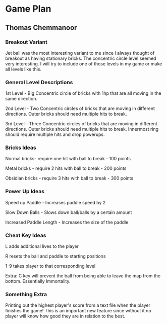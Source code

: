 # Game Plan
## Thomas Chemmanoor


### Breakout Variant
Jet ball was the most interesting variant to me since I always thought of breakout as having stationary bricks. The concentric circle level seemed very interesting. I will try to include one of those levels in my game or make all levels like this. 

### General Level Descriptions
1st Level - Big Concentric circle of bricks with 1hp that are all moving in the same direction.

2nd Level - Two Concentric circles of bricks that are moving in different directions. Outer bricks should need multiple hits to break.

3rd Level - Three Concentric circles of bricks that are moving in different directions. Outer bricks should need multiple hits to break. Innermost ring should require multiple hits and drop powerups.

### Bricks Ideas
Normal bricks- require one hit with ball to break - 100 points

Metal bricks - require 2 hits with ball to break - 200 points

Obsidian bricks - require 3 hits with ball to break - 300 points

### Power Up Ideas

Speed up Paddle - Increases paddle speed by 2 

Slow Down Balls - Slows down ball/balls by a certain amount

Increased Paddle Length - Increases the size of the paddle

### Cheat Key Ideas
L adds additional lives to the player

R resets the ball and paddle to starting positions

1-9 takes player to that corresponding level

Extra: C key will prevent the ball from being able to leave the map from the bottom. Essentially Immortality.


### Something Extra

Printing out the highest player's score from a text file when the player finishes the game!
This is an important new feature since without it no player will know how good they are in relation to the best.
